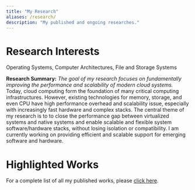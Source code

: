 ```yaml
---
title: "My Research"
aliases: /research/
description: "My published and ongoing researches."
---
```


# Research Interests

Operating Systems, Computer Architectures, File and Storage Systems

__Research Summary:__ _The goal of my research focuses on fundamentally improving the performance and scalability of modern cloud systems._ Today, cloud computing form the foundation of many critical computing infrastructures. However, existing technologies for memory, storage, and even CPU have high performance overhead and scalability issue, especially with increasingly fast hardware and complex stacks. The central theme of my research is to to close the performance gap between virtualized systems and native systems and enable scalable and flexible system software/hardware stacks, without losing isolation or compatibility. I am currently working on providing efficient and scalable support for emerging software and hardware.

# Highlighted Works

For a complete list of all my published works, please [click here](/publications/).
